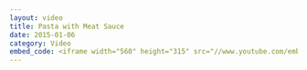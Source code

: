 ```yaml
---
layout: video
title: Pasta with Meat Sauce
date: 2015-01-06
category: Video
embed_code: <iframe width="560" height="315" src="//www.youtube.com/embed/_MIdbZml6r4?list=UUpLxEusuFWB8cZXyiXs4qew" frameborder="0" allowfullscreen></iframe>
---
```

